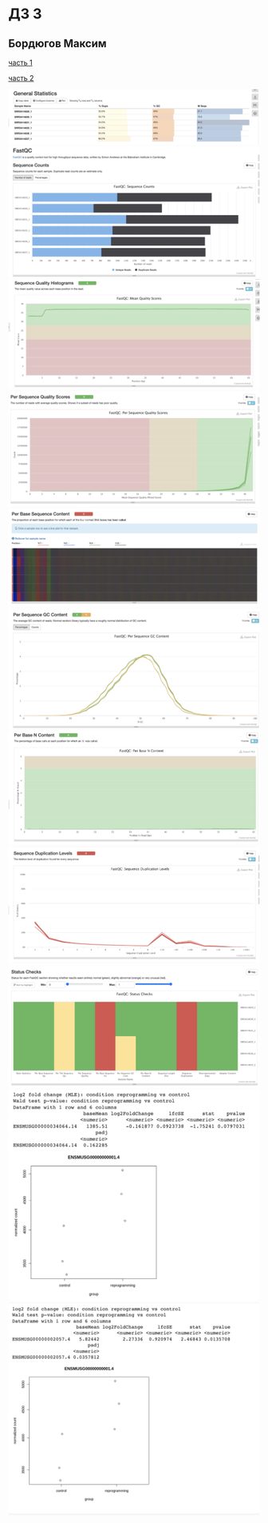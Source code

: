 # ДЗ 3
## Бордюгов Максим
[часть 1](https://colab.research.google.com/drive/1RGGCe0_LbdygMAMLnsc0SsdengBq1CwF?usp=sharing)

[часть 2](https://colab.research.google.com/drive/1N9u7_E4Y9Hga-lc8DGz0sES5HD8cTIaF?usp=sharing)

![](img/1.png)
![](img/2.png)
![](img/3.png)
![](img/4.png)
![](img/5.png)
![](img/6.png)
![](img/7.png)
![](img/8.png)
![](img/9.png)
![](img/10.png)
![](img/11.png)

